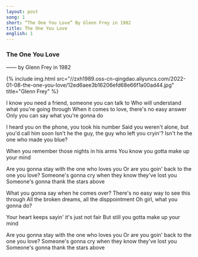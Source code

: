 ```yaml
---
layout: post
song: 1
short: “The One You Love” By Glenn Frey in 1982
title: The One You Love
english: 1
---
```


### The One You Love

—— by Glenn Frey in 1982

{% include img.html src="//zxh1989.oss-cn-qingdao.aliyuncs.com/2022-01-08-the-one-you-love/12ed6aee3b16206efd68e66f1a00ad44.jpg" title="Glenn Frey" %}

I know you need a friend, someone you can talk to
Who will understand what you're going through
When it comes to love, there's no easy answer
Only you can say what you're gonna do

I heard you on the phone, you took his number
Said you weren't alone, but you'd call him soon
Isn't he the guy, the guy who left you cryin'?
Isn't he the one who made you blue?

When you remember those nights in his arms
You know you gotta make up your mind

Are you gonna stay with the one who loves you
Or are you goin' back to the one you love?
Someone's gonna cry when they know they've lost you
Someone's gonna thank the stars above

What you gonna say when he comes over?
There's no easy way to see this through
All the broken dreams, all the disppointment
Oh girl, what you gonna do?

Your heart keeps sayin' it's just not fair
But still you gotta make up your mind

Are you gonna stay with the one who loves you
Or are you goin' back to the one you love?
Someone's gonna cry when they know they've lost you
Someone's gonna thank the stars above
